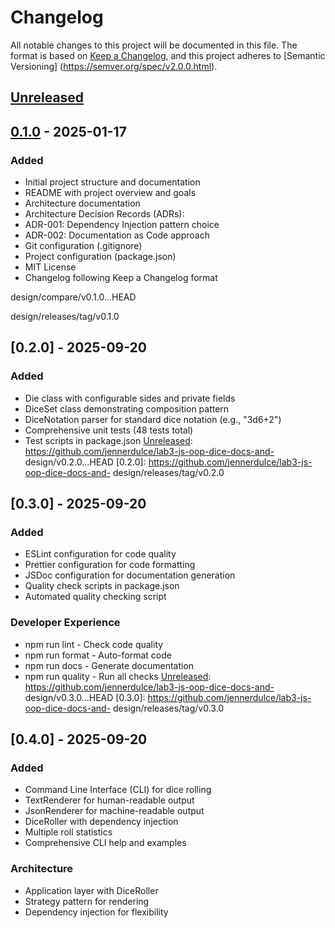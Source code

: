 # Changelog
All notable changes to this project will be documented in this file.
The format is based on [Keep a Changelog](https://keepachangelog.com/en/1.0.0/),
and this project adheres to [Semantic Versioning]
(https://semver.org/spec/v2.0.0.html).

## [Unreleased]

## [0.1.0] - 2025-01-17
### Added
- Initial project structure and documentation
- README with project overview and goals
- Architecture documentation
- Architecture Decision Records (ADRs):
- ADR-001: Dependency Injection pattern choice
- ADR-002: Documentation as Code approach
- Git configuration (.gitignore)
- Project configuration (package.json)
- MIT License
- Changelog following Keep a Changelog format

[Unreleased]: https://github.com/jennerdulce/lab3-js-oop-dice-docs-and-
design/compare/v0.1.0...HEAD

[0.1.0]: https://github.com/jennerdulce/lab3-js-oop-dice-docs-and-
design/releases/tag/v0.1.0

## [0.2.0] - 2025-09-20
### Added
- Die class with configurable sides and private fields
- DiceSet class demonstrating composition pattern
- DiceNotation parser for standard dice notation (e.g., "3d6+2")
- Comprehensive unit tests (48 tests total)
- Test scripts in package.json
[Unreleased]: https://github.com/jennerdulce/lab3-js-oop-dice-docs-and-
design/v0.2.0...HEAD
[0.2.0]: https://github.com/jennerdulce/lab3-js-oop-dice-docs-and-
design/releases/tag/v0.2.0

## [0.3.0] - 2025-09-20
### Added
- ESLint configuration for code quality
- Prettier configuration for code formatting
- JSDoc configuration for documentation generation
- Quality check scripts in package.json
- Automated quality checking script
### Developer Experience
- npm run lint - Check code quality
- npm run format - Auto-format code
- npm run docs - Generate documentation
- npm run quality - Run all checks
[Unreleased]: https://github.com/jennerdulce/lab3-js-oop-dice-docs-and-
design/v0.3.0...HEAD
[0.3.0]: https://github.com/jennerdulce/lab3-js-oop-dice-docs-and-
design/releases/tag/v0.3.0

## [0.4.0] - 2025-09-20
### Added
- Command Line Interface (CLI) for dice rolling
- TextRenderer for human-readable output
- JsonRenderer for machine-readable output
- DiceRoller with dependency injection
- Multiple roll statistics
- Comprehensive CLI help and examples
### Architecture
- Application layer with DiceRoller
- Strategy pattern for rendering
- Dependency injection for flexibility